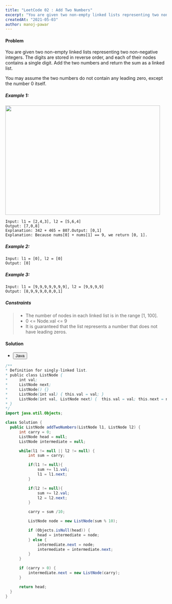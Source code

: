 ```yaml
---
title: "LeetCode 02 : Add Two Numbers"
excerpt: "You are given two non-empty linked lists representing two non-negative integers. The digits are stored in reverse order, and each of their nodes contains a single digit. Add the two numbers and return the sum as a linked list"
createdAt: "2021-05-03"
author: manoj-pawar
---
```


#### Problem

You are given two non-empty linked lists representing two non-negative integers. The digits are stored in reverse order, and each of their nodes contains a single digit. Add the two numbers and return the sum as a linked list.

You may assume the two numbers do not contain any leading zero, except the number 0 itself.

##### Example 1:

<img alt="" src="https://assets.leetcode.com/uploads/2020/10/02/addtwonumber1.jpg" style="width: 483px; height: 342px;">

<br/>

```shell
Input: l1 = [2,4,3], l2 = [5,6,4]
Output: [7,0,8]
Explanation: 342 + 465 = 807.Output: [0,1]
Explanation: Because nums[0] + nums[1] == 9, we return [0, 1].
```

##### Example 2:

```shell
Input: l1 = [0], l2 = [0]
Output: [0]
```

##### Example 3:

```shell
Input: l1 = [9,9,9,9,9,9,9], l2 = [9,9,9,9]
Output: [8,9,9,9,0,0,0,1]
```

##### Constraints

> - The number of nodes in each linked list is in the range [1, 100].
> - 0 <= Node.val <= 9
> - It is guaranteed that the list represents a number that does not have leading zeros.


#### Solution

<ul class="nav nav-tabs" id="myTab" role="tablist">
  <li class="nav-item" role="presentation">
    <button class="nav-link active" id="home-tab" data-bs-toggle="tab" data-bs-target="#home" type="button" role="tab" aria-controls="home" aria-selected="true">Java</button>
  </li>
</ul>
<div class="tab-content" id="myTabContent">
  <div class="tab-pane fade show active" id="home" role="tabpanel" aria-labelledby="home-tab">
  
  ```java
/**
 * Definition for singly-linked list.
 * public class ListNode {
 *     int val;
 *     ListNode next;
 *     ListNode() {}
 *     ListNode(int val) { this.val = val; }
 *     ListNode(int val, ListNode next) {  this.val = val; this.next = next;  }
 * }
 */
import java.util.Objects;

class Solution {
    public ListNode addTwoNumbers(ListNode l1, ListNode l2) {
        int carry = 0;
        ListNode head = null;
        ListNode intermediate = null;

        while(l1 != null || l2 != null) {
            int sum = carry;

            if(l1 != null){
                sum += l1.val;
                l1 = l1.next;
            }

            if(l2 != null){
                sum += l2.val;
                l2 = l2.next;
            }

            carry = sum /10;

            ListNode node = new ListNode(sum % 10);

            if (Objects.isNull(head)) {
                head = intermediate = node;
            } else {
                intermediate.next = node;
                intermediate = intermediate.next;
            }
        }

        if (carry > 0) {
            intermediate.next = new ListNode(carry);
        }

        return head;
    }
}
```

</div>
</div>